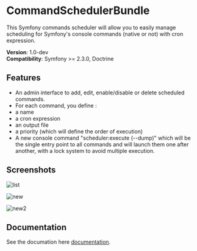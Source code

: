 CommandSchedulerBundle
======================

This Symfony commands scheduler will allow you to easily manage scheduling for Symfony's console commands (native or not) with cron expression.

**Version**: 1.0-dev  
**Compatibility**: Symfony >= 2.3.0, Doctrine


## Features

- An admin interface to add, edit, enable/disable or delete scheduled commands.
- For each command, you define : 
 - a name
 - a cron expression
 - an output file 
 - a priority (which will define the order of execution)
- A new console command "scheduler:execute (--dump)" which will be the single entry point to all commands and will launch them one after another, with a lock system to avoid multiple execution.

## Screenshots
![list](https://raw.githubusercontent.com/J-Mose/CommandSchedulerBundle/master/Resources/doc/images/scheduled-list.png)

![new](https://raw.githubusercontent.com/J-Mose/CommandSchedulerBundle/master/Resources/doc/images/new-schedule.png)

![new2](https://raw.githubusercontent.com/J-Mose/CommandSchedulerBundle/master/Resources/doc/images/command-list.png)

## Documentation

See the documation here [documentation](https://github.com/J-Mose/CommandSchedulerBundle/blob/master/Resources/doc/index.rst).

